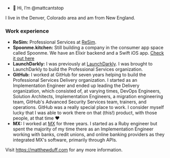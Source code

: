 - 👋 Hi, I’m @mattcantstop

I live in the Denver, Colorado area and am from New England. 

### Work experience

- **ReSim:** Professional Services at [ReSim](https://resim.ai). 
- **Spoonme.kitchen:** Still building a company in the consumer app space called Spoonme. We have an Elixir backend and a Swift iOS app. [Check it out here](https://apps.apple.com/us/app/food-journal-spoonme/id6483933170)
- **LaunchDarkly:** I was previously at [LaunchDarkly](https://launchdarkly.com). I was brought to LaunchDarkly to build the Professional Services organization.
- **GitHub:** I worked at GitHub for seven years helping to build the Professional Services Delivery organization. I started as an Implementation Engineer and ended up leading the Delivery organization, which consisted of, at varying times, DevOps Engineers, Solution Architects, Implementation Engineers, a migration engineering team, GitHub's Advanced Security Services team, trainers, and operations. GitHub was a really special place to work. I consider myself lucky that I was able to work there on that (this!) product, with those people, at that time :heart:
- **MX:** I worked at [MX](https://mx.com) for three years. I started as a Ruby engineer but spent the majority of my time there as an Implementation Engineer working with banks, credit unions, and online banking providers as they integrated MX's software, primarily through APIs. 

Visit https://matthewduff.com for any more information. 
